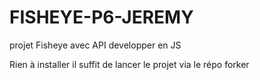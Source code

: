 # FISHEYE-P6-JEREMY
projet Fisheye avec API developper en JS

Rien à installer il suffit de lancer le projet via le répo forker


